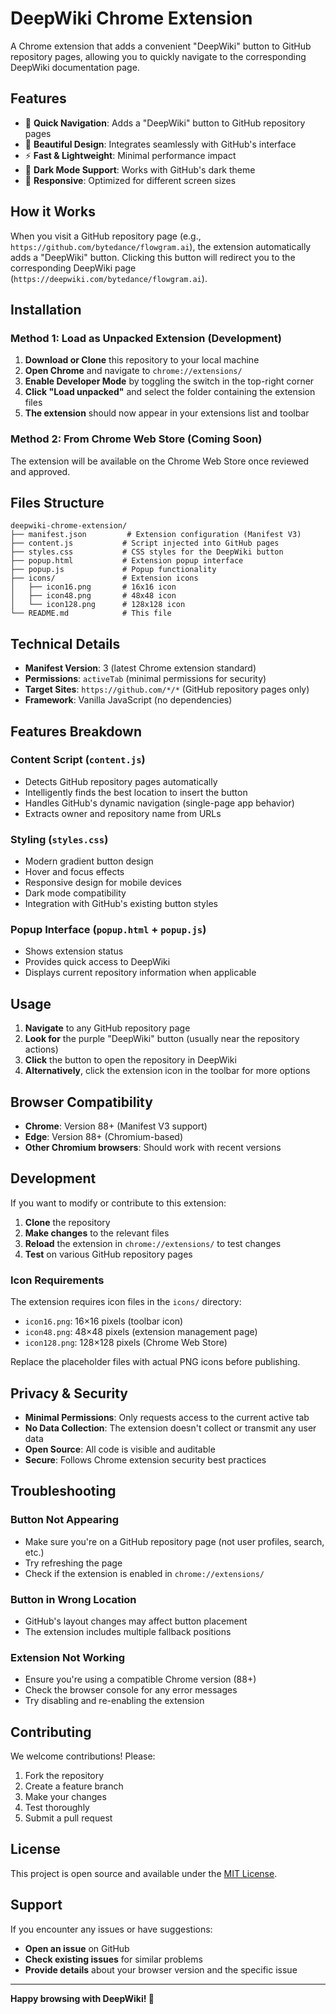 # DeepWiki Chrome Extension

A Chrome extension that adds a convenient "DeepWiki" button to GitHub repository pages, allowing you to quickly navigate to the corresponding DeepWiki documentation page.

## Features

- 🔗 **Quick Navigation**: Adds a "DeepWiki" button to GitHub repository pages
- 🎨 **Beautiful Design**: Integrates seamlessly with GitHub's interface
- ⚡ **Fast & Lightweight**: Minimal performance impact
- 🌙 **Dark Mode Support**: Works with GitHub's dark theme
- 📱 **Responsive**: Optimized for different screen sizes

## How it Works

When you visit a GitHub repository page (e.g., `https://github.com/bytedance/flowgram.ai`), the extension automatically adds a "DeepWiki" button. Clicking this button will redirect you to the corresponding DeepWiki page (`https://deepwiki.com/bytedance/flowgram.ai`).

## Installation

### Method 1: Load as Unpacked Extension (Development)

1. **Download or Clone** this repository to your local machine
2. **Open Chrome** and navigate to `chrome://extensions/`
3. **Enable Developer Mode** by toggling the switch in the top-right corner
4. **Click "Load unpacked"** and select the folder containing the extension files
5. **The extension** should now appear in your extensions list and toolbar

### Method 2: From Chrome Web Store (Coming Soon)

The extension will be available on the Chrome Web Store once reviewed and approved.

## Files Structure

```
deepwiki-chrome-extension/
├── manifest.json         # Extension configuration (Manifest V3)
├── content.js           # Script injected into GitHub pages
├── styles.css           # CSS styles for the DeepWiki button
├── popup.html           # Extension popup interface
├── popup.js             # Popup functionality
├── icons/               # Extension icons
│   ├── icon16.png       # 16x16 icon
│   ├── icon48.png       # 48x48 icon
│   └── icon128.png      # 128x128 icon
└── README.md            # This file
```

## Technical Details

- **Manifest Version**: 3 (latest Chrome extension standard)
- **Permissions**: `activeTab` (minimal permissions for security)
- **Target Sites**: `https://github.com/*/*` (GitHub repository pages only)
- **Framework**: Vanilla JavaScript (no dependencies)

## Features Breakdown

### Content Script (`content.js`)
- Detects GitHub repository pages automatically
- Intelligently finds the best location to insert the button
- Handles GitHub's dynamic navigation (single-page app behavior)
- Extracts owner and repository name from URLs

### Styling (`styles.css`)
- Modern gradient button design
- Hover and focus effects
- Responsive design for mobile devices
- Dark mode compatibility
- Integration with GitHub's existing button styles

### Popup Interface (`popup.html` + `popup.js`)
- Shows extension status
- Provides quick access to DeepWiki
- Displays current repository information when applicable

## Usage

1. **Navigate** to any GitHub repository page
2. **Look for** the purple "DeepWiki" button (usually near the repository actions)
3. **Click** the button to open the repository in DeepWiki
4. **Alternatively**, click the extension icon in the toolbar for more options

## Browser Compatibility

- **Chrome**: Version 88+ (Manifest V3 support)
- **Edge**: Version 88+ (Chromium-based)
- **Other Chromium browsers**: Should work with recent versions

## Development

If you want to modify or contribute to this extension:

1. **Clone** the repository
2. **Make changes** to the relevant files
3. **Reload** the extension in `chrome://extensions/` to test changes
4. **Test** on various GitHub repository pages

### Icon Requirements

The extension requires icon files in the `icons/` directory:
- `icon16.png`: 16×16 pixels (toolbar icon)
- `icon48.png`: 48×48 pixels (extension management page)
- `icon128.png`: 128×128 pixels (Chrome Web Store)

Replace the placeholder files with actual PNG icons before publishing.

## Privacy & Security

- **Minimal Permissions**: Only requests access to the current active tab
- **No Data Collection**: The extension doesn't collect or transmit any user data
- **Open Source**: All code is visible and auditable
- **Secure**: Follows Chrome extension security best practices

## Troubleshooting

### Button Not Appearing
- Make sure you're on a GitHub repository page (not user profiles, search, etc.)
- Try refreshing the page
- Check if the extension is enabled in `chrome://extensions/`

### Button in Wrong Location
- GitHub's layout changes may affect button placement
- The extension includes multiple fallback positions

### Extension Not Working
- Ensure you're using a compatible Chrome version (88+)
- Check the browser console for any error messages
- Try disabling and re-enabling the extension

## Contributing

We welcome contributions! Please:

1. Fork the repository
2. Create a feature branch
3. Make your changes
4. Test thoroughly
5. Submit a pull request

## License

This project is open source and available under the [MIT License](LICENSE).

## Support

If you encounter any issues or have suggestions:

- **Open an issue** on GitHub
- **Check existing issues** for similar problems
- **Provide details** about your browser version and the specific issue

---

**Happy browsing with DeepWiki! 🚀**
